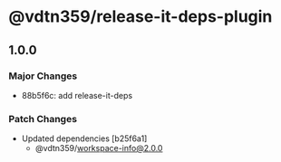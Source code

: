 # @vdtn359/release-it-deps-plugin

## 1.0.0

### Major Changes

-   88b5f6c: add release-it-deps

### Patch Changes

-   Updated dependencies [b25f6a1]
    -   @vdtn359/workspace-info@2.0.0

